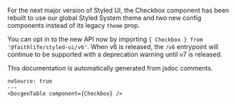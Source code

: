 For the next major version of Styled UI, the Checkbox component has been rebuilt to use our global Styled System theme and two new config components instead of its legacy `theme` prop.

You can opt in to the new API now by importing `{ Checkbox } from '@faithlife/styled-ui/v6'`. When v6 is released, the `/v6` entrypoint will continue to be supported with a deprecation warning until v7 is released.

This documentation is automatically generated from jsdoc comments.

```react
noSource: true
---
<DocgenTable component={Checkbox} />
```
